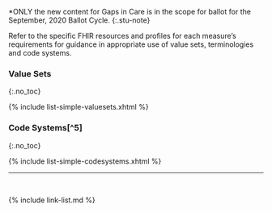 
*ONLY the new content for Gaps in Care is in the scope for ballot for the September, 2020 Ballot Cycle.
{:.stu-note}

Refer to the specific FHIR resources and profiles for each measure’s requirements for guidance in appropriate use of value sets, terminologies and code systems.

### Value Sets
{:.no_toc}

{% include list-simple-valuesets.xhtml %}

### Code Systems[^5]
{:.no_toc}

{% include list-simple-codesystems.xhtml %}

---

<br />

{% include link-list.md %}
